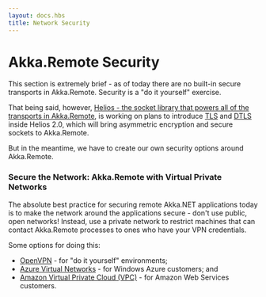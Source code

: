 ```yaml
---
layout: docs.hbs
title: Network Security
---
```


# Akka.Remote Security
This section is extremely brief - as of today there are no built-in secure transports in Akka.Remote. Security is a "do it yourself" exercise.

That being said, however, [Helios - the socket library that powers all of the transports in Akka.Remote](http://helios-io.github.io/ "Helios - Reactive socket middleware for .NET"), is working on plans to introduce [TLS](http://en.wikipedia.org/wiki/Transport_Layer_Security) and [DTLS](http://en.wikipedia.org/wiki/Datagram_Transport_Layer_Security) inside Helios 2.0, which will bring asymmetric encryption and secure sockets to Akka.Remote.

But in the meantime, we have to create our own security options around Akka.Remote.

### Secure the Network: Akka.Remote with Virtual Private Networks
The absolute best practice for securing remote Akka.NET applications today is to make the network around the applications secure - don't use public, open networks! Instead, use a private network to restrict machines that can contact Akka.Remote processes to ones who have your VPN credentials.

Some options for doing this:

* [OpenVPN](https://openvpn.net/) - for "do it yourself" environments;
* [Azure Virtual Networks](http://azure.microsoft.com/en-us/services/virtual-network/) - for Windows Azure customers; and
* [Amazon Virtual Private Cloud (VPC)](http://aws.amazon.com/vpc/) - for Amazon Web Services customers.
